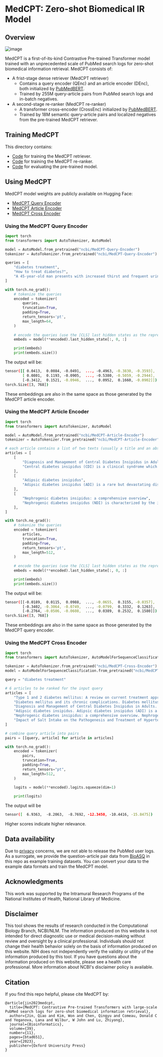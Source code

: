 # MedCPT: Zero-shot Biomedical IR Model

## Overview

![image](https://github.com/ncbi/MedCPT/assets/32558774/6c1bde8d-1930-4df0-a120-16bb7f0e0d3a)

MedCPT is a first-of-its-kind Contrastive Pre-trained Transformer model trained with an unprecedented scale of PubMed search logs for zero-shot biomedical information retrieval. MedCPT consists of:
- A frist-stage dense retriever (MedCPT retriever)
  - Contains a query encoder (QEnc) and an article encoder (DEnc), both initialized by [PubMedBERT](https://huggingface.co/microsoft/BiomedNLP-PubMedBERT-base-uncased-abstract-fulltext).   
  - Trained by 255M query-article pairs from PubMed search logs and in-batch negatives. 
- A second-stage re-ranker (MedCPT re-ranker)
  - A transformer cross-encoder (CrossEnc) initialized by [PubMedBERT](https://huggingface.co/microsoft/BiomedNLP-PubMedBERT-base-uncased-abstract-fulltext).
  - Trained by 18M semantic query-article pairs and localized negatives from the pre-trained MedCPT retriever. 

## Training MedCPT

This directory contains:
- [Code](./retriever/) for training the MedCPT retriever.
- [Code](./reranker/) for training the MedCPT re-ranker.
- [Code](./evals/) for evaluating the pre-trained model.

## Using MedCPT

MedCPT model weights are publicly available on Hugging Face:
- [MedCPT Query Encoder](https://huggingface.co/ncbi/MedCPT-Query-Encoder)
- [MedCPT Article Encoder](https://huggingface.co/ncbi/MedCPT-Article-Encoder)
- [MedCPT Cross Encoder](https://huggingface.co/ncbi/MedCPT-Cross-Encoder)

### Using the MedCPT Query Encoder

```python
import torch
from transformers import AutoTokenizer, AutoModel

model = AutoModel.from_pretrained("ncbi/MedCPT-Query-Encoder")
tokenizer = AutoTokenizer.from_pretrained("ncbi/MedCPT-Query-Encoder")

queries = [
	"diabetes treatment", 
	"How to treat diabetes?", 
	"A 45-year-old man presents with increased thirst and frequent urination over the past 3 months.",
]

with torch.no_grad():
	# tokenize the queries
	encoded = tokenizer(
		queries, 
		truncation=True, 
		padding=True, 
		return_tensors='pt', 
		max_length=64,
	)
	
	# encode the queries (use the [CLS] last hidden states as the representations)
	embeds = model(**encoded).last_hidden_state[:, 0, :]

	print(embeds)
	print(embeds.size())
```
The output will be:
```bash
tensor([[ 0.0413,  0.0084, -0.0491,  ..., -0.4963, -0.3830, -0.3593],
        [ 0.0801,  0.1193, -0.0905,  ..., -0.5380, -0.5059, -0.2944],
        [-0.3412,  0.1521, -0.0946,  ...,  0.0952,  0.1660, -0.0902]])
torch.Size([3, 768])
```
These embeddings are also in the same space as those generated by the MedCPT article encoder. 

### Using the MedCPT Article Encoder
```python
import torch
from transformers import AutoTokenizer, AutoModel

model = AutoModel.from_pretrained("ncbi/MedCPT-Article-Encoder")
tokenizer = AutoTokenizer.from_pretrained("ncbi/MedCPT-Article-Encoder")

# each article contains a list of two texts (usually a title and an abstract)
articles = [
	[
		"Diagnosis and Management of Central Diabetes Insipidus in Adults",
		"Central diabetes insipidus (CDI) is a clinical syndrome which results from loss or impaired function of vasopressinergic neurons in the hypothalamus/posterior pituitary, resulting in impaired synthesis and/or secretion of arginine vasopressin (AVP). [...]",
	],
	[
		"Adipsic diabetes insipidus",
		"Adipsic diabetes insipidus (ADI) is a rare but devastating disorder of water balance with significant associated morbidity and mortality. Most patients develop the disease as a result of hypothalamic destruction from a variety of underlying etiologies. [...]",
	],
	[
		"Nephrogenic diabetes insipidus: a comprehensive overview",
		"Nephrogenic diabetes insipidus (NDI) is characterized by the inability to concentrate urine that results in polyuria and polydipsia, despite having normal or elevated plasma concentrations of arginine vasopressin (AVP). [...]",
	],
]

with torch.no_grad():
	# tokenize the queries
	encoded = tokenizer(
		articles, 
		truncation=True, 
		padding=True, 
		return_tensors='pt', 
		max_length=512,
	)
	
	# encode the queries (use the [CLS] last hidden states as the representations)
	embeds = model(**encoded).last_hidden_state[:, 0, :]

	print(embeds)
	print(embeds.size())
```
The output will be:
```bash
tensor([[-0.0189,  0.0115,  0.0988,  ..., -0.0655,  0.3155, -0.0357],
        [-0.3402, -0.3064, -0.0749,  ..., -0.0799,  0.3332,  0.1263],
        [-0.2764, -0.0506, -0.0608,  ...,  0.0389,  0.2532,  0.1580]])
torch.Size([3, 768])
```
These embeddings are also in the same space as those generated by the MedCPT query encoder. 

### Using the MedCPT Cross Encoder
```python
import torch
from transformers import AutoTokenizer, AutoModelForSequenceClassification

tokenizer = AutoTokenizer.from_pretrained("ncbi/MedCPT-Cross-Encoder")
model = AutoModelForSequenceClassification.from_pretrained("ncbi/MedCPT-Cross-Encoder")

query = "diabetes treatment"

# 6 articles to be ranked for the input query
articles = [
	"Type 1 and 2 diabetes mellitus: A review on current treatment approach and gene therapy as potential intervention. Type 1 and type 2 diabetes mellitus is a serious and lifelong condition commonly characterised by abnormally elevated blood glucose levels due to a failure in insulin production or a decrease in insulin sensitivity and function. [...]",
	"Diabetes mellitus and its chronic complications. Diabetes mellitus is a major cause of morbidity and mortality, and it is a major risk factor for early onset of coronary heart disease. Complications of diabetes are retinopathy, nephropathy, and peripheral neuropathy. [...]",
	"Diagnosis and Management of Central Diabetes Insipidus in Adults. Central diabetes insipidus (CDI) is a clinical syndrome which results from loss or impaired function of vasopressinergic neurons in the hypothalamus/posterior pituitary, resulting in impaired synthesis and/or secretion of arginine vasopressin (AVP). [...]",
	"Adipsic diabetes insipidus. Adipsic diabetes insipidus (ADI) is a rare but devastating disorder of water balance with significant associated morbidity and mortality. Most patients develop the disease as a result of hypothalamic destruction from a variety of underlying etiologies. [...]",
	"Nephrogenic diabetes insipidus: a comprehensive overview. Nephrogenic diabetes insipidus (NDI) is characterized by the inability to concentrate urine that results in polyuria and polydipsia, despite having normal or elevated plasma concentrations of arginine vasopressin (AVP). [...]",
	"Impact of Salt Intake on the Pathogenesis and Treatment of Hypertension. Excessive dietary salt (sodium chloride) intake is associated with an increased risk for hypertension, which in turn is especially a major risk factor for stroke and other cardiovascular pathologies, but also kidney diseases. Besides, high salt intake or preference for salty food is discussed to be positive associated with stomach cancer, and according to recent studies probably also obesity risk. [...]"
]

# combine query article into pairs
pairs = [[query, article] for article in articles]

with torch.no_grad():
	encoded = tokenizer(
		pairs,
		truncation=True,
		padding=True,
		return_tensors="pt",
		max_length=512,
	)

	logits = model(**encoded).logits.squeeze(dim=1)
	
	print(logits)
```

The output will be
```bash
tensor([  6.9363,  -8.2063,  -8.7692, -12.3450, -10.4416, -15.8475])
```
Higher scores indicate higher relevance.

## Data availability

Due to [privacy](https://www.nlm.nih.gov/web_policies.html#privacy_security) concerns, we are not able to release the PubMed user logs. As a surrogate, we provide the question-article pair data from [BioASQ](http://www.bioasq.org/) in this repo as example training datasets. You can convert your data to the example data formats and train the MedCPT model.

## Acknowledgments

This work was supported by the Intramural Research Programs of the National Institutes of Health, National Library of Medicine.

## Disclaimer

This tool shows the results of research conducted in the Computational Biology Branch, NCBI/NLM. The information produced on this website is not intended for direct diagnostic use or medical decision-making without review and oversight by a clinical professional. Individuals should not change their health behavior solely on the basis of information produced on this website. NIH does not independently verify the validity or utility of the information produced by this tool. If you have questions about the information produced on this website, please see a health care professional. More information about NCBI's disclaimer policy is available.

## Citation

If you find this repo helpful, please cite MedCPT by:

```bibtext
@article{jin2023medcpt,
  title={MedCPT: Contrastive Pre-trained Transformers with large-scale PubMed search logs for zero-shot biomedical information retrieval},
  author={Jin, Qiao and Kim, Won and Chen, Qingyu and Comeau, Donald C and Yeganova, Lana and Wilbur, W John and Lu, Zhiyong},
  journal={Bioinformatics},
  volume={39},
  number={11},
  pages={btad651},
  year={2023},
  publisher={Oxford University Press}
}
```

